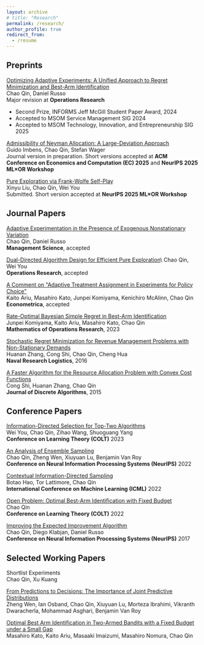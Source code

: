 ```yaml
---
layout: archive
# title: "Research"
permalink: /research/
author_profile: true
redirect_from:
  - /resume
---
```


<!-- {% if site.author.googlescholar %}
  <div class="wordwrap">You can also find my articles on <a href="{{site.author.googlescholar}}">my Google Scholar profile</a>.</div>
{% endif %}

{% include base_path %} -->



Preprints
-----
[Optimizing Adaptive Experiments: A Unified Approach to Regret Minimization and Best-Arm Identification](https://arxiv.org/abs/2402.10592)\
Chao Qin, Daniel Russo\
Major revision at **Operations Research**
- Second Prize, INFORMS Jeff McGill Student Paper Award, 2024
- Accepted to MSOM Service Management SIG 2024 
- Accepted to MSOM Technology, Innovation, and Entrepreneurship SIG 2025

[Admissibility of Neyman Allocation: A Large-Deviation Approach](https://arxiv.org/abs/2506.05329)\
Guido Imbens, Chao Qin, Stefan Wager\
Journal version in preparation. Short versions accepted at **ACM Conference on Economics and Computation (EC) 2025** and **NeurIPS 2025 ML×OR Workshop**

[Pure Exploration via Frank-Wolfe Self-Play](https://arxiv.org/pdf/2509.19901)\
Xinyu Liu, Chao Qin, Wei You\
Submitted. Short version accepted at **NeurIPS 2025 ML×OR Workshop**




Journal Papers
-----
[Adaptive Experimentation in the Presence of Exogenous Nonstationary Variation](https://arxiv.org/abs/2202.09036)  
Chao Qin, Daniel Russo\
**Management Science**, accepted

[Dual-Directed Algorithm Design for Efficient Pure Exploration](https://pubsonline.informs.org/doi/full/10.1287/opre.2023.0590)\\
Chao Qin, Wei You\
**Operations Research**, accepted

[A Comment on "Adaptive Treatment Assignment in Experiments for Policy Choice"](https://www.econometricsociety.org/publications/econometrica/forthcoming-papers/0000/00/00/A-Comment-on-Adaptive-Treatment-Assignment-in-Experiments-for-Policy-Choice/file/20334-3.pdf)\
Kaito Ariu, Masahiro Kato, Junpei Komiyama, Kenichiro McAlinn, Chao Qin\
**Econometrica**, accepted

[Rate-Optimal Bayesian Simple Regret in Best-Arm Identification](https://pubsonline.informs.org/doi/10.1287/moor.2022.0011)\
Junpei Komiyama, Kaito Ariu, Masahiro Kato, Chao Qin\
**Mathematics of Operations Research**, 2023

[Stochastic Regret Minimization for Revenue Management Problems with Non-Stationary Demands](https://onlinelibrary.wiley.com/doi/10.1002/nav.21704)\
Huanan Zhang, Cong Shi, Chao Qin, Cheng Hua\
**Naval Research Logistics**, 2016

[A Faster Algorithm for the Resource Allocation Problem with Convex Cost Functions](https://www.sciencedirect.com/science/article/pii/S1570866715000830)\
Cong Shi, Huanan Zhang, Chao Qin\
**Journal of Discrete Algorithms**, 2015


Conference Papers
-----
[Information-Directed Selection for Top-Two Algorithms](https://proceedings.mlr.press/v195/you23a.html)\
Wei You, Chao Qin, Zihao Wang, Shuoguang Yang\
**Conference on Learning Theory (COLT)** 2023

[An Analysis of Ensemble Sampling](https://proceedings.neurips.cc/paper_files/paper/2022/hash/874f5e53d7ce44f65fbf27a7b9406983-Abstract-Conference.html)\
Chao Qin, Zheng Wen, Xiuyuan Lu, Benjamin Van Roy\
**Conference on Neural Information Processing Systems (NeurIPS)** 2022

[Contextual Information-Directed Sampling](https://proceedings.mlr.press/v162/hao22b.html)\
Botao Hao, Tor Lattimore, Chao Qin\
**International Conference on Machine Learning (ICML)** 2022

[Open Problem: Optimal Best-Arm Identification with Fixed Budget](https://proceedings.mlr.press/v178/open-problem-qin22a.html)\
Chao Qin\
**Conference on Learning Theory (COLT)** 2022

[Improving the Expected Improvement Algorithm](https://papers.nips.cc/paper_files/paper/2017/hash/b19aa25ff58940d974234b48391b9549-Abstract.html)\
Chao Qin, Diego Klabjan, Daniel Russo\
**Conference on Neural Information Processing Systems (NeurIPS)** 2017


Selected Working Papers
-----
Shortlist Experiments\
Chao Qin, Xu Kuang

[From Predictions to Decisions: The Importance of Joint Predictive Distributions](https://arxiv.org/abs/2107.09224)\
Zheng Wen, Ian Osband, Chao Qin, Xiuyuan Lu, Morteza Ibrahimi, Vikranth Dwaracherla, Mohammad Asghari, Benjamin Van Roy

[Optimal Best Arm Identification in Two-Armed Bandits with a Fixed Budget under a Small Gap](https://arxiv.org/abs/2201.04469)\
Masahiro Kato, Kaito Ariu, Masaaki Imaizumi, Masahiro Nomura, Chao Qin

